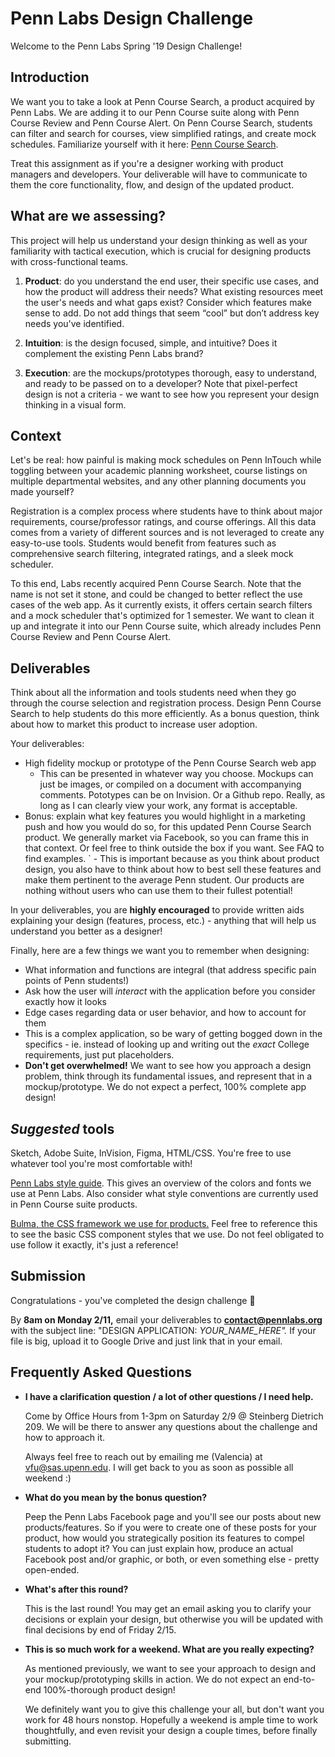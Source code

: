 # Penn Labs Design Challenge

Welcome to the Penn Labs Spring '19 Design Challenge!

## Introduction

We want you to take a look at Penn Course Search, a product acquired by Penn Labs. We are adding it to our Penn Course suite along with Penn Course Review and Penn Course Alert. On Penn Course Search, students can filter and search for courses, view simplified ratings, and create mock schedules. Familiarize yourself with it here: [Penn Course Search](https://penncoursesearch.com/).

Treat this assignment as if you're a designer working with product managers and developers. Your deliverable will have to communicate to them the core functionality, flow, and design of the updated product. 

## **What are we assessing?**

This project will help us understand your design thinking as well as your familiarity with tactical execution, which is crucial for designing products with cross-functional teams. 

1. **Product**: do you understand the end user, their specific use cases, and how the product will address their needs? What existing resources meet the user's needs and what gaps exist? Consider which features make sense to add. Do not add things that seem “cool” but don’t address key needs you've identified.

2. **Intuition**: is the design focused, simple, and intuitive? Does it complement the existing Penn Labs brand?

3. **Execution**: are the mockups/prototypes thorough, easy to understand, and ready to be passed on to a developer? Note that pixel-perfect design is not a criteria - we want to see how you represent your design thinking in a visual form.

## Context

Let's be real: how painful is making mock schedules on Penn InTouch while toggling between your academic planning worksheet, course listings on multiple departmental websites, and any other planning documents you made yourself?

Registration is a complex process where students have to think about major requirements, course/professor ratings, and course offerings. All this data comes from a variety of different sources and is not leveraged to create any easy-to-use tools. Students would benefit from features such as comprehensive search filtering, integrated ratings, and a sleek mock scheduler.

To this end, Labs recently acquired Penn Course Search. Note that the name is not set it stone, and could be changed to better reflect the use cases of the web app. As it currently exists, it offers certain search filters and a mock scheduler that's optimized for 1 semester. We want to clean it up and integrate it into our Penn Course suite, which already includes Penn Course Review and Penn Course Alert.

## Deliverables

Think about all the information and tools students need when they go through the course selection and registration process. Design Penn Course Search to help students do this more efficiently. As a bonus question, think about how to market this product to increase user adoption.

Your deliverables:

- High fidelity mockup or prototype of the Penn Course Search web app
    - This can be presented in whatever way you choose. Mockups can just be images, or compiled on a document with accompanying comments. Pototypes can be on Invision. Or a Github repo. Really, as long as I can clearly view your work, any format is acceptable.
- Bonus: explain what key features you would highlight in a marketing push and how you would do so, for this updated Penn Course Search product. We generally market via Facebook, so you can frame this in that context. Or feel free to think outside the box if you want. See FAQ to find examples.
`   - This is important because as you think about product design, you also have to think about how to best sell these features and make them pertinent to the average Penn student. Our products are nothing without users who can use them to their fullest potential!

In your deliverables, you are **highly encouraged** to provide written aids explaining your design (features, process, etc.) - anything that will help us understand you better as a designer!

Finally, here are a few things we want you to remember when designing: 

- What information and functions are integral (that address specific pain points of Penn students!)
- Ask how the user will *interact* with the application before you consider exactly how it looks
- Edge cases regarding data or user behavior, and how to account for them
- This is a complex application, so be wary of getting bogged down in the specifics - ie. instead of looking up and writing out the *exact* College requirements, just put placeholders.
- **Don't get overwhelmed!** We want to see how you approach a design problem, think through its fundamental issues, and represent that in a mockup/prototype. We do not expect a perfect, 100% complete app design!

## *Suggested* tools

Sketch, Adobe Suite, InVision, Figma, HTML/CSS. You're free to use whatever tool you're most comfortable with! 

[Penn Labs style guide](https://drive.google.com/file/d/1auGLpo7P1IidLidB3erCN-XxDAh75Ko_/view). This gives an overview of the colors and fonts we use at Penn Labs. Also consider what style conventions are currently used in Penn Course suite products.

[Bulma, the CSS framework we use for products.](https://bulma.io/documentation/) Feel free to reference this to see the basic CSS component styles that we use. Do not feel obligated to use follow it exactly, it's just a reference!

## Submission

Congratulations - you've completed the design challenge 🎉

By **8am on Monday 2/11,** email your deliverables to **contact@pennlabs.org** with the subject line: "DESIGN APPLICATION: *YOUR_NAME_HERE".* If your file is big, upload it to Google Drive and just link that in your email. 

## Frequently Asked Questions

- **I have a clarification question / a lot of other questions / I need help.**

    Come by Office Hours from 1-3pm on Saturday 2/9 @ Steinberg Dietrich 209. We will be there to answer any questions about the challenge and how to approach it.

    Always feel free to reach out by emailing me (Valencia) at vfu@sas.upenn.edu. I will get back to you as soon as possible all weekend :)

- **What do you mean by the bonus question?**

    Peep the Penn Labs Facebook page and you'll see our posts about new products/features. So if you were to create one of these posts for your product, how would you strategically position its features to compel students to adopt it? You can just explain how, produce an actual Facebook post and/or graphic, or both, or even something else - pretty open-ended.

- **What's after this round?**

    This is the last round! You may get an email asking you to clarify your decisions or explain your design, but otherwise you will be updated with final decisions by end of Friday 2/15.

- **This is so much work for a weekend. What are you really expecting?**

    As mentioned previously, we want to see your approach to design and your mockup/prototyping skills in action. We do not expect an end-to-end 100%-thorough product design!

    We definitely want you to give this challenge your all, but don't want you work for 48 hours nonstop. Hopefully a weekend is ample time to work thoughtfully, and even revisit your design a couple times, before finally submitting.
